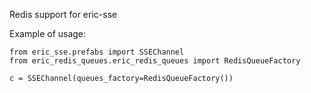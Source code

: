 Redis support for eric-sse

Example of usage:

    from eric_sse.prefabs import SSEChannel
    from eric_redis_queues.eric_redis_queues import RedisQueueFactory
    
    c = SSEChannel(queues_factory=RedisQueueFactory())
